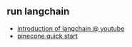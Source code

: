 ## run langchain
- [introduction of langchain @ youtube](https://www.youtube.com/watch?v=aywZrzNaKjs)
- [pinecone quick start](https://docs.pinecone.io/docs/quickstart)